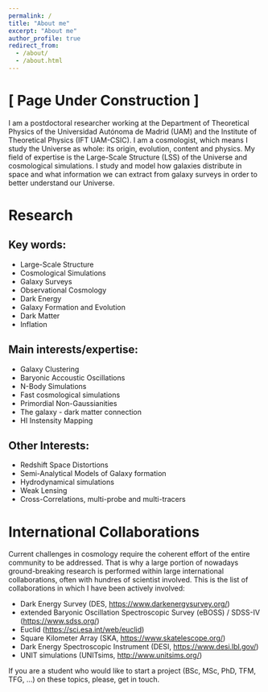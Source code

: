 ```yaml
---
permalink: /
title: "About me"
excerpt: "About me"
author_profile: true
redirect_from: 
  - /about/
  - /about.html
---
```


[ Page Under Construction ]
======

I am a postdoctoral researcher working at the Department of Theoretical Physics of the Universidad Autónoma de Madrid (UAM) and the Institute of Theoretical Physics (IFT UAM-CSIC). I am a cosmologist, which means I study the Universe as whole: its origin, evolution, content and physics. My field of expertise is the Large-Scale Structure (LSS) of the Universe and cosmological simulations. I study and model how galaxies distribute in space and what information we can extract from galaxy surveys in order to better understand our Universe. 

Research 
======

Key words:
------ 

- Large-Scale Structure
- Cosmological Simulations
- Galaxy Surveys
- Observational Cosmology
- Dark Energy
- Galaxy Formation and Evolution
- Dark Matter
- Inflation


Main interests/expertise:
------

- Galaxy Clustering
- Baryonic Accoustic Oscillations 
- N-Body Simulations
- Fast cosmological simulations
- Primordial Non-Gaussianities
- The galaxy - dark matter connection
- HI Instensity Mapping

Other Interests:
------ 

- Redshift Space Distortions
- Semi-Analytical Models of Galaxy formation
- Hydrodynamical simulations 
- Weak Lensing
- Cross-Correlations, multi-probe and multi-tracers


International Collaborations
======

Current challenges in cosmology require the coherent effort of the entire community to be addressed. That is why a large portion of nowadays ground-breaking research is performed within large international collaborations, often with hundres of scientist involved. 
This is the list of collaborations in which I have been actively involved:

- Dark Energy Survey (DES, https://www.darkenergysurvey.org/)
- extended Baryonic Oscillation Spectroscopic Survey (eBOSS) / SDSS-IV (https://www.sdss.org/)
- Euclid (https://sci.esa.int/web/euclid)
- Square Kilometer Array (SKA, https://www.skatelescope.org/)
- Dark Energy Spectroscopic Instrument (DESI, https://www.desi.lbl.gov/)
- UNIT simulations (UNITsims, http://www.unitsims.org/)




If you are a student who would like to start a project (BSc, MSc, PhD, TFM, TFG, ...) on these topics, please, get in touch. 
